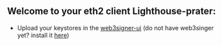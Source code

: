 ## Welcome to your eth2 client Lighthouse-prater:

- Upload your keystores in the [web3signer-ui](http://ui.web3signer-prater.dappnode?signer_url=http://web3signer.web3signer-prater.dappnode:9000) (do not have web3singer yet? install it [here](http://my.dappnode/#/installer/web3signer-prater.dnp.dappnode.eth))
